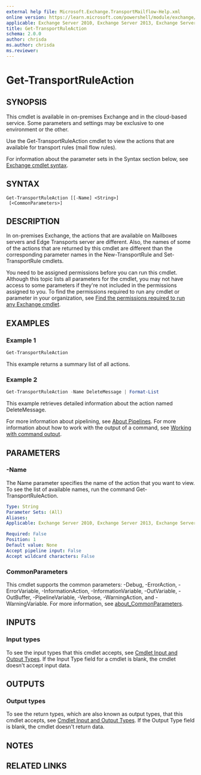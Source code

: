 ```yaml
---
external help file: Microsoft.Exchange.TransportMailflow-Help.xml
online version: https://learn.microsoft.com/powershell/module/exchange/get-transportruleaction
applicable: Exchange Server 2010, Exchange Server 2013, Exchange Server 2016, Exchange Server 2019, Exchange Online, Exchange Online Protection
title: Get-TransportRuleAction
schema: 2.0.0
author: chrisda
ms.author: chrisda
ms.reviewer:
---
```


# Get-TransportRuleAction

## SYNOPSIS
This cmdlet is available in on-premises Exchange and in the cloud-based service. Some parameters and settings may be exclusive to one environment or the other.

Use the Get-TransportRuleAction cmdlet to view the actions that are available for transport rules (mail flow rules).

For information about the parameter sets in the Syntax section below, see [Exchange cmdlet syntax](https://learn.microsoft.com/powershell/exchange/exchange-cmdlet-syntax).

## SYNTAX

```
Get-TransportRuleAction [[-Name] <String>]
 [<CommonParameters>]
```

## DESCRIPTION
In on-premises Exchange, the actions that are available on Mailboxes servers and Edge Transports server are different. Also, the names of some of the actions that are returned by this cmdlet are different than the corresponding parameter names in the New-TransportRule and Set-TransportRule cmdlets.

You need to be assigned permissions before you can run this cmdlet. Although this topic lists all parameters for the cmdlet, you may not have access to some parameters if they're not included in the permissions assigned to you. To find the permissions required to run any cmdlet or parameter in your organization, see [Find the permissions required to run any Exchange cmdlet](https://learn.microsoft.com/powershell/exchange/find-exchange-cmdlet-permissions).

## EXAMPLES

### Example 1
```powershell
Get-TransportRuleAction
```

This example returns a summary list of all actions.

### Example 2
```powershell
Get-TransportRuleAction -Name DeleteMessage | Format-List
```

This example retrieves detailed information about the action named DeleteMessage.

For more information about pipelining, see [About Pipelines](https://learn.microsoft.com/powershell/module/microsoft.powershell.core/about/about_pipelines). For more information about how to work with the output of a command, see [Working with command output](https://learn.microsoft.com/exchange/working-with-command-output-exchange-2013-help).

## PARAMETERS

### -Name
The Name parameter specifies the name of the action that you want to view. To see the list of available names, run the command Get-TransportRuleAction.

```yaml
Type: String
Parameter Sets: (All)
Aliases:
Applicable: Exchange Server 2010, Exchange Server 2013, Exchange Server 2016, Exchange Server 2019, Exchange Online, Exchange Online Protection

Required: False
Position: 1
Default value: None
Accept pipeline input: False
Accept wildcard characters: False
```

### CommonParameters
This cmdlet supports the common parameters: -Debug, -ErrorAction, -ErrorVariable, -InformationAction, -InformationVariable, -OutVariable, -OutBuffer, -PipelineVariable, -Verbose, -WarningAction, and -WarningVariable. For more information, see [about_CommonParameters](https://go.microsoft.com/fwlink/p/?LinkID=113216).

## INPUTS

### Input types
To see the input types that this cmdlet accepts, see [Cmdlet Input and Output Types](https://go.microsoft.com/fwlink/p/?LinkId=616387). If the Input Type field for a cmdlet is blank, the cmdlet doesn't accept input data.

## OUTPUTS

### Output types
To see the return types, which are also known as output types, that this cmdlet accepts, see [Cmdlet Input and Output Types](https://go.microsoft.com/fwlink/p/?LinkId=616387). If the Output Type field is blank, the cmdlet doesn't return data.

## NOTES

## RELATED LINKS
